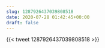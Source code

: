 ```yaml
---
slug: 1287926437039808518
date: 2020-07-28 01:42:45+00:00
draft: false
---
```


{{< tweet 1287926437039808518 >}}
